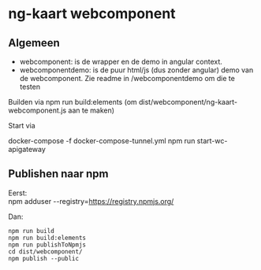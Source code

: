 # ng-kaart webcomponent

## Algemeen

* webcomponent: is de wrapper en de demo in angular context.
* webcomponentdemo: is de puur html/js (dus zonder angular) demo van de webcomponent. Zie readme in /webcomponentdemo om die te testen

Builden via npm run build:elements (om dist/webcomponent/ng-kaart-webcomponent.js aan te maken)

Start via 

docker-compose -f docker-compose-tunnel.yml 
npm run start-wc-apigateway

## Publishen naar npm

Eerst:  
    npm adduser --registry=https://registry.npmjs.org/

Dan:
    
    npm run build
    npm run build:elements
    npm run publishToNpmjs
    cd dist/webcomponent/
    npm publish --public
